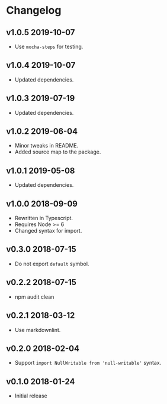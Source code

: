 # Changelog

## v1.0.5 2019-10-07

- Use `mocha-steps` for testing.

## v1.0.4 2019-10-07

- Updated dependencies.

## v1.0.3 2019-07-19

- Updated dependencies.

## v1.0.2 2019-06-04

- Minor tweaks in README.
- Added source map to the package.

## v1.0.1 2019-05-08

- Updated dependencies.

## v1.0.0 2018-09-09

- Rewritten in Typescript.
- Requires Node >= 6
- Changed syntax for import.

## v0.3.0 2018-07-15

- Do not export `default` symbol.

## v0.2.2 2018-07-15

- npm audit clean

## v0.2.1 2018-03-12

- Use markdownlint.

## v0.2.0 2018-02-04

- Support `import NullWritable from 'null-writable'` syntax.

## v0.1.0 2018-01-24

- Initial release
